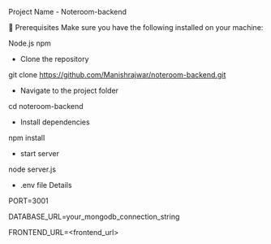 Project Name - Noteroom-backend

🚀 Prerequisites
Make sure you have the following installed on your machine:

Node.js
npm

- Clone the repository
  
git clone https://github.com/Manishrajwar/noteroom-backend.git

- Navigate to the project folder
  
cd noteroom-backend

- Install dependencies
  
npm install

- start server
  
node server.js

- .env file Details

PORT=3001

DATABASE_URL=your_mongodb_connection_string

FRONTEND_URL=<frontend_url>




